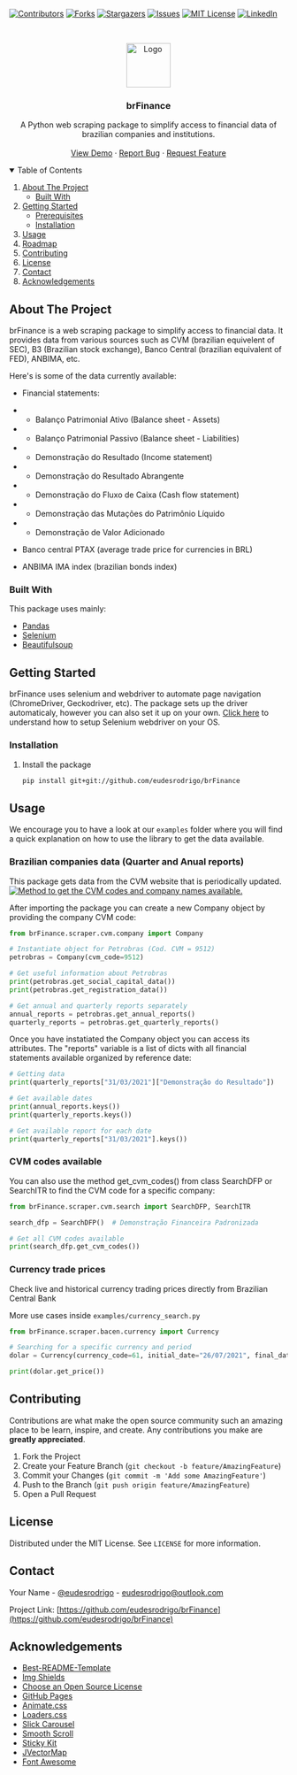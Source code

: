 [![Contributors][contributors-shield]][contributors-url]
[![Forks][forks-shield]][forks-url]
[![Stargazers][stars-shield]][stars-url]
[![Issues][issues-shield]][issues-url]
[![MIT License][license-shield]][license-url]
[![LinkedIn][linkedin-shield]][linkedin-url]

<br />
<p align="center">
  <a href="https://github.com/eudesrodrigo/brFinance">
    <img src="images/logo.png" alt="Logo" width="80" height="80">
  </a>

  <h3 align="center">brFinance</h3>

  <p align="center">
    A Python web scraping package to simplify access to financial data of brazilian companies and institutions.
    <br />
    <!--a href="https://github.com/othneildrew/Best-README-Template"><strong>Explore the docs »</strong></a>
    <br /-->
    <br />
    <a href="https://github.com/eudesrodrigo/brFinance/blob/master/Example.ipynb">View Demo</a>
    ·
    <a href="https://github.com/eudesrodrigo/brFinance/issues">Report Bug</a>
    ·
    <a href="https://github.com/eudesrodrigo/brFinance/issues">Request Feature</a>
  </p>
</p>



<!-- TABLE OF CONTENTS -->
<details open="open">
  <summary>Table of Contents</summary>
  <ol>
    <li>
      <a href="#about-the-project">About The Project</a>
      <ul>
        <li><a href="#built-with">Built With</a></li>
      </ul>
    </li>
    <li>
      <a href="#getting-started">Getting Started</a>
      <ul>
        <li><a href="#prerequisites">Prerequisites</a></li>
        <li><a href="#installation">Installation</a></li>
      </ul>
    </li>
    <li><a href="#usage">Usage</a></li>
    <li><a href="#roadmap">Roadmap</a></li>
    <li><a href="#contributing">Contributing</a></li>
    <li><a href="#license">License</a></li>
    <li><a href="#contact">Contact</a></li>
    <li><a href="#acknowledgements">Acknowledgements</a></li>
  </ol>
</details>

## About The Project

brFinance is a web scraping package to simplify access to financial data. It provides data from various sources such as CVM (brazilian equivelent of SEC), B3 (Brazilian stock exchange), Banco Central (brazilian equivalent of FED), ANBIMA, etc.

Here's is some of the data currently available:
* Financial statements:
* * Balanço Patrimonial Ativo (Balance sheet - Assets)
* * Balanço Patrimonial Passivo (Balance sheet - Liabilities)
* * Demonstração do Resultado  (Income statement)
* * Demonstração do Resultado Abrangente
* * Demonstração do Fluxo de Caixa (Cash flow statement)
* * Demonstração das Mutações do Patrimônio Líquido
* * Demonstração de Valor Adicionado

* Banco central PTAX (average trade price for currencies in BRL)

* ANBIMA IMA index (brazilian bonds index)

### Built With

This package uses mainly:
* [Pandas](https://pandas.pydata.org/)
* [Selenium](https://pypi.org/project/selenium/)
* [Beautifulsoup](https://pypi.org/project/beautifulsoup4/)

<!-- GETTING STARTED -->
## Getting Started

brFinance uses selenium and webdriver to automate page navigation (ChromeDriver, Geckodriver, etc). The package sets up
the driver automaticaly, however you can also set it up on your own.
[Click here](https://selenium-python.readthedocs.io/installation.html) to understand how to setup Selenium webdriver on
your OS.

### Installation

1. Install the package
   ```sh
   pip install git+git://github.com/eudesrodrigo/brFinance
   ```

## Usage

We encourage you to have a look at our ```examples``` folder where you will find a quick explanation on how to use the
library to get the data available.

### Brazilian companies data (Quarter and Anual reports)

This package gets data from the CVM website that is periodically updated.
[![Method to get the CVM codes and company names available.][b3]](https://www.rad.cvm.gov.br/ENETCONSULTA/frmGerenciaPaginaFRE.aspx?NumeroSequencialDocumento=100673&CodigoTipoInstituicao=2)

After importing the package you can create a new Company object by providing the company CVM code:

```python
from brFinance.scraper.cvm.company import Company

# Instantiate object for Petrobras (Cod. CVM = 9512)
petrobras = Company(cvm_code=9512)

# Get useful information about Petrobras
print(petrobras.get_social_capital_data())
print(petrobras.get_registration_data())

# Get annual and quarterly reports separately
annual_reports = petrobras.get_annual_reports()
quarterly_reports = petrobras.get_quarterly_reports()
```

Once you have instatiated the Company object you can access its attributes. The "reports" variable is a list of dicts
with all financial statements available organized by reference date:

```python
# Getting data
print(quarterly_reports["31/03/2021"]["Demonstração do Resultado"])

# Get available dates
print(annual_reports.keys())
print(quarterly_reports.keys())

# Get available report for each date
print(quarterly_reports["31/03/2021"].keys())
```

### CVM codes available

You can also use the method get_cvm_codes() from class SearchDFP or SearchITR to find the CVM code for a specific
company:

```python
from brFinance.scraper.cvm.search import SearchDFP, SearchITR

search_dfp = SearchDFP()  # Demonstração Financeira Padronizada

# Get all CVM codes available
print(search_dfp.get_cvm_codes())
```

### Currency trade prices

Check live and historical currency trading prices directly from Brazilian Central Bank

More use cases inside ```examples/currency_search.py```

```python
from brFinance.scraper.bacen.currency import Currency

# Searching for a specific currency and period
dolar = Currency(currency_code=61, initial_date="26/07/2021", final_date="02/08/2021")

print(dolar.get_price())
```

## Contributing

Contributions are what make the open source community such an amazing place to be learn, inspire, and create. Any
contributions you make are **greatly appreciated**.

1. Fork the Project
2. Create your Feature Branch (`git checkout -b feature/AmazingFeature`)
3. Commit your Changes (`git commit -m 'Add some AmazingFeature'`)
4. Push to the Branch (`git push origin feature/AmazingFeature`)
5. Open a Pull Request

## License

Distributed under the MIT License. See `LICENSE` for more information.


## Contact

Your Name - [@eudesrodrigo](https://twitter.com/eudesrodrigo) - eudesrodrigo@outlook.com

Project Link: [https://github.com/eudesrodrigo/brFinance](https://github.com/eudesrodrigo/brFinance)


## Acknowledgements
* [Best-README-Template](https://github.com/othneildrew/Best-README-Template)
* [Img Shields](https://shields.io)
* [Choose an Open Source License](https://choosealicense.com)
* [GitHub Pages](https://pages.github.com)
* [Animate.css](https://daneden.github.io/animate.css)
* [Loaders.css](https://connoratherton.com/loaders)
* [Slick Carousel](https://kenwheeler.github.io/slick)
* [Smooth Scroll](https://github.com/cferdinandi/smooth-scroll)
* [Sticky Kit](http://leafo.net/sticky-kit)
* [JVectorMap](http://jvectormap.com)
* [Font Awesome](https://fontawesome.com)





<!-- MARKDOWN LINKS & IMAGES -->
<!-- https://www.markdownguide.org/basic-syntax/#reference-style-links -->
[contributors-shield]: https://img.shields.io/github/contributors/eudesrodrigo/brFinance.svg?style=for-the-badge
[contributors-url]: https://github.com/othneildrew/brFinance/graphs/contributors
[forks-shield]: https://img.shields.io/github/forks/eudesrodrigo/brFinance.svg?style=for-the-badge
[forks-url]: https://github.com/othneildrew/brFinance/network/members
[stars-shield]: https://img.shields.io/github/stars/eudesrodrigo/brFinance.svg?style=for-the-badge
[stars-url]: https://github.com/othneildrew/brFinance/stargazers
[issues-shield]: https://img.shields.io/github/issues/eudesrodrigo/brFinance.svg?style=for-the-badge
[issues-url]: https://github.com/othneildrew/brFinance/issues
[license-shield]: https://img.shields.io/github/license/eudesrodrigo/brFinance.svg?style=for-the-badge
[license-url]: https://github.com/eudesrodrigo/brFinance/blob/master/LICENSE
[linkedin-shield]: https://img.shields.io/badge/-LinkedIn-black.svg?style=for-the-badge&logo=linkedin&colorB=555
[linkedin-url]: https://linkedin.com/in/eudesrodrigo
[b3]: images/image-4.png